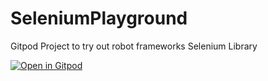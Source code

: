 # SeleniumPlayground
Gitpod Project to try out robot frameworks Selenium Library


[![Open in Gitpod](https://gitpod.io/button/open-in-gitpod.svg)](https://gitpod.io/#https://github.com/HenrikSchuette/SeleniumPlayground.git)